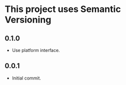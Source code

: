# This project uses Semantic Versioning
## 0.1.0

* Use platform interface.

## 0.0.1

* Initial commit.
